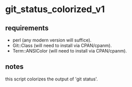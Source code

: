 # git\_status\_colorized\_v1

## requirements

* perl (any modern version will suffice).
* Git::Class (will need to install via CPAN/cpanm).
* Term::ANSIColor (will need to install via CPAN/cpanm).


## notes

this script colorizes the output of 'git status'.